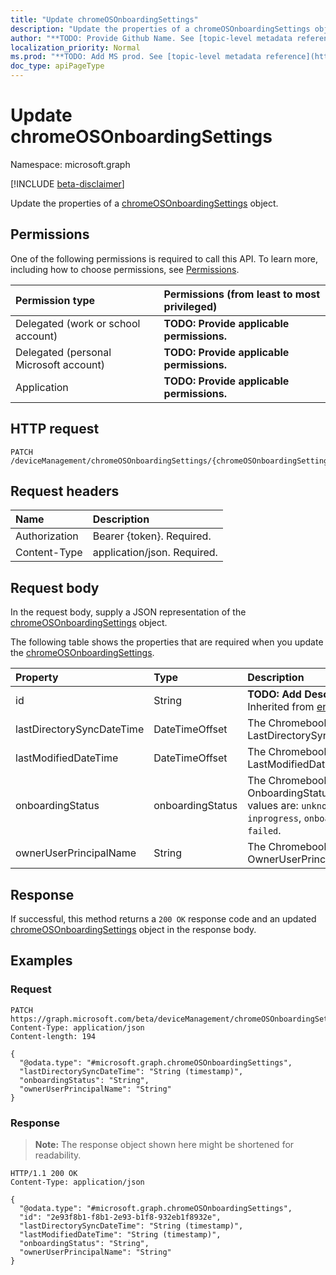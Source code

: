 ```yaml
---
title: "Update chromeOSOnboardingSettings"
description: "Update the properties of a chromeOSOnboardingSettings object."
author: "**TODO: Provide Github Name. See [topic-level metadata reference](https://msgo.azurewebsites.net/add/document/guidelines/metadata.html#topic-level-metadata)**"
localization_priority: Normal
ms.prod: "**TODO: Add MS prod. See [topic-level metadata reference](https://msgo.azurewebsites.net/add/document/guidelines/metadata.html#topic-level-metadata)**"
doc_type: apiPageType
---
```


# Update chromeOSOnboardingSettings
Namespace: microsoft.graph

[!INCLUDE [beta-disclaimer](../../includes/beta-disclaimer.md)]

Update the properties of a [chromeOSOnboardingSettings](../resources/chromeosonboardingsettings.md) object.

## Permissions
One of the following permissions is required to call this API. To learn more, including how to choose permissions, see [Permissions](/graph/permissions-reference).

|Permission type|Permissions (from least to most privileged)|
|:---|:---|
|Delegated (work or school account)|**TODO: Provide applicable permissions.**|
|Delegated (personal Microsoft account)|**TODO: Provide applicable permissions.**|
|Application|**TODO: Provide applicable permissions.**|

## HTTP request

<!-- {
  "blockType": "ignored"
}
-->
``` http
PATCH /deviceManagement/chromeOSOnboardingSettings/{chromeOSOnboardingSettingsId}
```

## Request headers
|Name|Description|
|:---|:---|
|Authorization|Bearer {token}. Required.|
|Content-Type|application/json. Required.|

## Request body
In the request body, supply a JSON representation of the [chromeOSOnboardingSettings](../resources/chromeosonboardingsettings.md) object.

The following table shows the properties that are required when you update the [chromeOSOnboardingSettings](../resources/chromeosonboardingsettings.md).

|Property|Type|Description|
|:---|:---|:---|
|id|String|**TODO: Add Description** Inherited from [entity](../resources/entity.md)|
|lastDirectorySyncDateTime|DateTimeOffset|The ChromebookTenant's LastDirectorySyncDateTime|
|lastModifiedDateTime|DateTimeOffset|The ChromebookTenant's LastModifiedDateTime|
|onboardingStatus|onboardingStatus|The ChromebookTenant's OnboardingStatus. Possible values are: `unknown`, `inprogress`, `onboarded`, `failed`.|
|ownerUserPrincipalName|String|The ChromebookTenant's OwnerUserPrincipalName|



## Response

If successful, this method returns a `200 OK` response code and an updated [chromeOSOnboardingSettings](../resources/chromeosonboardingsettings.md) object in the response body.

## Examples

### Request
<!-- {
  "blockType": "request",
  "name": "update_chromeosonboardingsettings"
}
-->
``` http
PATCH https://graph.microsoft.com/beta/deviceManagement/chromeOSOnboardingSettings/{chromeOSOnboardingSettingsId}
Content-Type: application/json
Content-length: 194

{
  "@odata.type": "#microsoft.graph.chromeOSOnboardingSettings",
  "lastDirectorySyncDateTime": "String (timestamp)",
  "onboardingStatus": "String",
  "ownerUserPrincipalName": "String"
}
```


### Response
>**Note:** The response object shown here might be shortened for readability.
<!-- {
  "blockType": "response",
  "truncated": true
}
-->
``` http
HTTP/1.1 200 OK
Content-Type: application/json

{
  "@odata.type": "#microsoft.graph.chromeOSOnboardingSettings",
  "id": "2e93f8b1-f8b1-2e93-b1f8-932eb1f8932e",
  "lastDirectorySyncDateTime": "String (timestamp)",
  "lastModifiedDateTime": "String (timestamp)",
  "onboardingStatus": "String",
  "ownerUserPrincipalName": "String"
}
```


